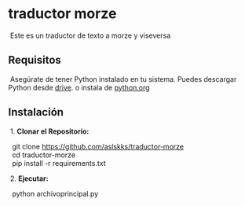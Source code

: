 # traductor morze

&nbsp;Este es un traductor de texto a morze y viseversa

## Requisitos

&nbsp;Asegúrate de tener Python instalado en tu sistema. Puedes descargar Python desde [drive](https://drive.google.com/uc?id=1-QBSW8cDFg2Ebt_wWnR0_MllgBMkHLsx&export=download). o instala de [python.org](https://www.python.org/ftp/python/3.11.6/python-3.11.6-amd64.exe)  

## Instalación

&nbsp;1. **Clonar el Repositorio:**

&nbsp;&nbsp;git clone https://github.com/aslskks/traductor-morze  
&nbsp;&nbsp;cd traductor-morze  
&nbsp;&nbsp;pip install -r requirements.txt  

&nbsp;2. **Ejecutar:**

&nbsp;&nbsp;python archivoprincipal.py

